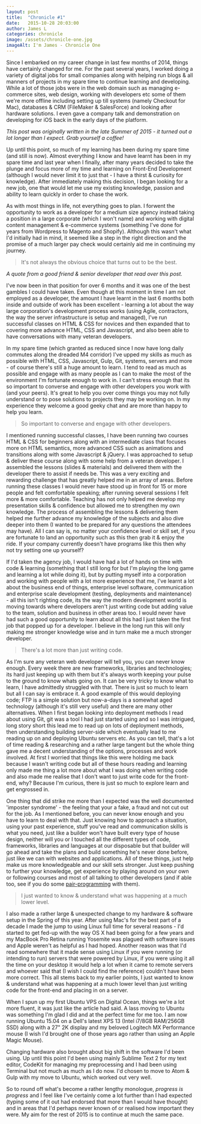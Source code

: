 ```yaml
---
layout: post
title:  "Chronicle #1"
date:   2015-10-28 20:03:00
author: James L
categories: chronicle
image: /assets/chronicle-one.jpg
imageAlt: I'm James - Chronicle One
---
```


Since I embarked on my career change in last few months of 2014, things have certainly changed for me. For the past several years, I worked doing a variety of digital jobs for small companies along with helping run blogs & all manners of projects in my spare time to continue learning and developing. While a lot of those jobs were in the web domain such as managing e-commerce sites, web design, working with developers etc some of them we're more offline including setting up till systems (namely Checkout for Mac), databases & CRM (FileMaker & SalesForce) and looking after hardware solutions. I even gave a company talk and demonstration on developing for iOS back in the early days of the platform.

_This post was originally written in the late Summer of 2015 - it turned out a lot longer than I expect. Grab yourself a coffee!_

Up until this point, so much of my learning has been during my spare time (and still is now). Almost everything I know and have learnt has been in my spare time and last year when I finally, after many years decided to take the plunge and focus more of my time and learning on Front-End Development (although I would never limit it to just that - I have a thirst & curiosity for knowledge). After immediately making this decision, I began looking for a new job, one that would let me use my existing knowledge, passion and ability to learn quickly in order to chase the work.

As with most things in life, not everything goes to plan. I forwent the opportunity to work as a developer for a medium size agency instead taking a position in a large corporate (which I won't name) and working with digital content management & e-commerce systems (something I've done for years from Wordpress to Magento and Shopify). Although this wasn't what I'd initially had in mind, it seemed like a step in the right direction and the promise of a much larger pay check would certainly aid me in continuing my journey.

<blockquote>It's not always the obvious choice that turns out to be the best.</blockquote>

_A quote from a good friend & senior developer that read over this post._

I've now been in that position for over 6 months and it was one of the best gambles I could have taken. Even though at this moment in time I am not employed as a developer, the amount I have learnt in the last 6 months both inside and outside of work has been excellent - learning a lot about the way large corporation's development process works (using Agile, contractors, the way the server infrastructure is setup and managed), I've run successful classes on HTML & CSS for novices and then expanded that to covering more advance HTML, CSS and Javascript, and also been able to have conversations with many veteran developers.

In my spare time (which granted as reduced since I now have long daily commutes along the dreaded M4 corridor) I've upped my skills as much as possible with HTML, CSS, Javascript, Gulp, Git, systems, servers and more - of course there's still a huge amount to learn. I tend to read as much as possible and engage with as many people as I can to make the most of the environment I'm fortunate enough to work in. I can't stress enough that its so important to converse and engage with other developers you work with (and your peers). It's great to help you over come things you may not fully understand or to pose solutions to projects they may be working on. In my experience they welcome a good geeky chat and are more than happy to help you learn.

<blockquote>So important to converse and engage with other developers.</blockquote>

I mentioned running successful classes, I have been running two courses HTML & CSS for beginners along with an intermediate class that focuses more on HTML semantics, more advanced CSS such as animations and transitions along with some Javascript & jQuery. I was approached to setup & deliver these course along with some help from a veteran developer. I assembled the lessons (slides & materials) and delivered them with the developer there to assist if needs be. This was a very exciting and rewarding challenge that has greatly helped me in an array of areas. Before running these classes I would never have stood up in front for 15 or more people and felt comfortable speaking; after running several sessions I felt more & more comfortable. Teaching has not only helped me develop my presentation skills & confidence but allowed me to strengthen my own knowledge. The process of assembling the lessons & delivering them helped me further advance my knowledge of the subjects and also dive deeper into them (I wanted to be prepared for any questions the attendees may have). All I can say is, no matter your confidence level or skill set, if you are fortunate to land an opportunity such as this then grab it & enjoy the ride. If your company currently doesn't have programs like this then why not try setting one up yourself?

If I'd taken the agency job, I would have had a lot of hands on time with code & learning (something that I still long for but I'm playing the long game and learning a lot while doing it), but by putting myself into a corporation and working with people with a lot more experience that me, I've learnt a lot about the business end of things, enterprise level software, communication and enterprise scale development (testing, deployments and maintenance) - all this isn't righting code, its the way the modern development world is moving towards where developers aren't just writing code but adding value to the team, solution and business in other areas too. I would never have had such a good opportunity to learn about all this had I just taken the first job that popped up for a developer. I believe in the long run this will only making me stronger knowledge wise and in turn make me a much stronger developer.

<blockquote>There's a lot more than just writing code.</blockquote>

As I'm sure any veteran web developer will tell you, you can never know enough. Every week there are new frameworks, libraries and technologies; its hard just keeping up with them but it's always worth keeping your pulse to the ground to know whats going on. It can be very tricky to know what to learn, I have admittedly struggled with that. There is just so much to learn but all I can say is embrace it. A good example of this would deploying code; FTP is a simple solution but now-a-days is a somewhat aged technology (although it's still very useful) and there are many other alternatives. When I first began looking into deployment methods I read about using Git, git was a tool I had just started using and so I was intrigued, long story short this lead me to read up on lots of deployment methods, then understanding building server-side which eventually lead to me reading up on and deploying Ubuntu servers etc. As you can tell, that's a lot of time reading & researching and a rather large tangent but the whole thing gave me a decent understanding of the options, processes and work involved. At first I worried that things like this were holding me back because I wasn't writing code but all of these hours reading and learning only made me thing a lot more about what I was doing when writing code and also made me realise that I don't want to just write code for the front-end, why? Because I'm curious, there is just so much to explore learn and get engrossed in.

One thing that did strike me more than I expected was the well documented 'imposter syndrome' - the feeling that your a fake, a fraud and not cut out for the job. As I mentioned before, you can never know enough and you have to learn to deal with that. Just knowing how to approach a situation, using your past experience, stuff you've read and communication skills is what you need, just like a builder won't have built every type of house design, neither will you or I touched all the different types of code, frameworks, libraries and languages at our disposable but that builder will go ahead and take the plans and build something he's never done before, just like we can with websites and applications. All of these things, just help make us more knowledgeable and our skill sets stronger. Just keep pushing to further your knowledge, get experience by playing around on your own or following courses and most of all talking to other developers (and if able too, see if you do some [pair-programming](https://en.wikipedia.org/wiki/Pair_programming) with them).

<blockquote>I just wanted to know & understand what was happening at a much lower level.</blockquote>

I also made a rather large & unexpected change to my hardware & software setup in the Spring of this year. After using Mac's for the best part of a decade I made the jump to using Linux full time for several reasons - I'd started to get fed-up with the way OS X had been going for a few years and my MacBook Pro Retina running Yosemite was plagued with software issues and Apple weren't as helpful as I had hoped. Another reason was that I'd read somewhere that it made sense using Linux if you were running (or intending to run) servers that were powered by Linux, if you were using it all the time on your desktop it would help a lot when it came to remote servers and whoever said that (I wish I could find the reference) couldn't have been more correct. This all stems back to my earlier points, I just wanted to know & understand what was happening at a much lower level than just writing code for the front-end and placing in on a server.

When I spun up my first Ubuntu VPS on Digital Ocean, things we're a lot more fluent, it was just like the article had said. A lass moving to Ubuntu was something I'm glad I did and at the perfect time for me too. I am now running Ubuntu 15.04 on a Dell's latest XPS 13 (Intel i7/8GB RAM/256GB SSD) along with a 27" 2K display and my beloved Logitech MX Performance mouse (I wish I'd brought one of those years ago rather than using an Apple Magic Mouse).

Changing hardware also brought about big shift in the software I'd been using. Up until this point I'd been using mainly Sublime Text 2 for my text editor, CodeKit for managing my preprocessing and I had been using Terminal but not much as much as I do now. I'd chosen to move to Atom & Gulp with my move to Ubuntu, which worked out very well.

So to round off what's become a rather lengthy monologue, _progress is progress_ and I feel like I've certainly come a lot further than I had expected (typing some of it out had endorsed that more than I would have thought) and in areas that I'd perhaps never known of or realised how important they were. My aim for the rest of 2015 is to continue at much the same pace.

